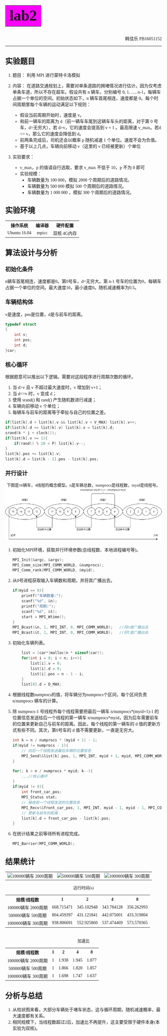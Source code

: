 # <table><td bgcolor="#FF00FF"><center><font face="Consolas" size=7>lab2</font></center></td></table>

<p align="right"><font face="Consolas">韩佳乐 PB16051152</font></p>

***

## <font face="Consolas" size=5>实验题目</font>

<font face="Consolas">

1. 题目：
利用 MPI 进行蒙特卡洛模拟

2. 内容：
在道路交通规划上，需要对单条道路的拥堵情况进行估计。因为仅考虑单条车道，所以不存在超车。假设共有 n 辆车，分别编号 0, 1, …, n-1，每辆车占据一个单位的空间。初始状态如下，n 辆车首尾相连，速度都是 0。每个时间周期里每个车辆的运动满足以下规则：
   * 假设当前周期开始时，速度是 v。
   * 和前一辆车的距离为 d（前一辆车车尾到这辆车车头的距离，对于第 0 号车，d=无穷大），若 d>v，它的速度会提高到 v + 1 。最高限速 v_max。若d <= v，那么它的速度会降低到 d。
   * 前两条完成后，司机还会以概率 p 随机减速 1 个单位。速度不会为负值。
   * 基于以上几点，车辆向前移动 v（这里的 v 已经被更新）个单位

3. 实验要求：
   * v_max，p 的值请自行选取，要求 v_max 不低于 10，p 不为 0 即可
   * 实验规模：
     * 车辆数量为 100 000，模拟 2000 个周期后的道路情况。
     * 车辆数量为 500 000 模拟 500 个周期后的道路情况。
     * 车辆数量为 1 000 000 ，模拟 300 个周期后的道路情况。

</font>

## <font face="Consolas" size=5>实验环境</font>

<font face="Consolas">

<table style="word-break:break-all;">
    <tr>
        <th>操作系统</th>
        <th>编译器</th>
        <th>硬件配置</th>
    </tr>
    <tr>
        <td><center>Ubuntu 16.04</center></td>
        <td><center>mpicc</center></td>
        <td><center>双核 4G内存</center></td>
    </tr>
</table>

</font>

## <font face="Consolas" size=5>算法设计与分析</font>

### <font face="Consolas" size=4>初始化条件</font>

<font face="Consolas">

n辆车首尾相连，速度都是0。第0号车，d=无穷大。第 n-1 号车的位置为0，每辆车占据一个单位的空间。最大速度10，最小速度0。随机减速概率为0.5。

</font>

### <font face="Consolas" size=4>车辆结构体</font>

<font face="Consolas">

v是速度，pos是位置，d是与前车的距离。

</font>

```c
typedef struct
{
    int v;
    int pos;
    int d;
}car;
```

### <font face="Consolas" size=4>核心循环</font>

<font face="Consolas">

根据题意可以推出以下逻辑。需要对这段程序进行周期次数的循环。

1. 当 d>v 且 v 不超过最大速度时，v 增加到 v+1；
2. 当 d<=v 时，v 变成 d；
3. 使用 srand() 和 rand() 产生随机数进行减速；
4. 车辆向前移动 v 个单位；
5. 每辆车与前车的距离等于牵扯与自己的位置之差。

</font>

```c
if(list[k].d > list[k].v && list[k].v < V_MAX) list[k].v++;
if(list[k].d <= list[k].v) list[k].v = list[k].d;
srand(k * j + clock());
if(list[k].v >= 1){
    if(rand() % 10 < P) list[k].v--;
}
list[k].pos += list[k].v;
list[k].d = list[k - 1].pos - list[k].pos;
```

### <font face="Consolas" size=4>并行设计</font>

<center><font face="Consolas" size=2>下图是16辆车，4线程的概念模型。n是车辆总数，numprocs是线程数，myid是线程号。</font></center>

<img src="pictures/lab2.png">

<font face="Consolas">

1. 初始化MPI环境，获取并行环境参数(总线程数、本地进程编号等)。

    ```c
    MPI_Init(&argc, &argv);
    MPI_Comm_size(MPI_COMM_WORLD, &numprocs);
    MPI_Comm_rank(MPI_COMM_WORLD, &myid);
    ```

2. 从0号进程获取输入车辆数和周期，并将其广播出去。

    ```c
    if(myid == 0){
        printf("车辆数量:");
        scanf("%d", &n);
        printf("周期:");
        scanf("%d", &t);
        start = MPI_Wtime();
    }
    MPI_Bcast(&n, 1, MPI_INT, 0, MPI_COMM_WORLD);   //将n值广播出去
    MPI_Bcast(&t, 1, MPI_INT, 0, MPI_COMM_WORLD);   //将t值广播出去
    ```

3. 初始化车辆列表。

    ```c
        list = (car*)malloc(n * sizeof(car));
        for(int i = 0; i < n; i++){
            list[i].v = 0;
            list[i].d = 0;
            list[i].pos = n - 1 - i;
        }
        list[0].d = D_MAX;
    ```

4. 根据线程数numprocs的值，将车辆分为numprocs个区间，每个区间负责 n/numprocs 辆车的计算。
5. 除 numprocs-1 号线程外每个线程需要把最后一辆车 n/numprocs*(myid+1)-1 的位置信息发送给后一个线程的第一辆车 n/numprocs*myid，因为后车需要前车的位置来更新自己与前车的距离。因此，每个线程的第一辆车的 d 值的更新方式有些不同。其次，第0号车的 d 值不需要更新，一直是无穷大。

    ```c
    int k = n / numprocs * (myid + 1) - 1;
    if(myid != numprocs - 1){
        // 向后一个线程发送最后车辆的位置信息
        MPI_Send(&list[k].pos, 1, MPI_INT, myid + 1, myid, MPI_COMM_WORLD);
    }
    ```

    ```c
    for(; k > n / numprocs * myid; k--){
        ...//核心循环
    }
    if(myid != 0){
        int front_car_pos;
        MPI_Status stat;
        // 接收前一个线程发送的位置信息
        MPI_Recv(&front_car_pos, 1, MPI_INT, myid - 1, myid - 1, MPI_COMM_WORLD, &stat);
        // 更新与前车的距离
        list[k].d = front_car_pos - list[k].pos;
    }
    ```

6. 在统计结果之前等待所有进程完成。

    ```c
    MPI_Barrier(MPI_COMM_WORLD);
    ```

</font>

## <font face="Consolas" size=5>结果统计</font>

<font face="Consolas">

<table>
    <tr>
        <td><center><img src="https://img-blog.csdnimg.cn/2020081523143196.PNG">100000辆车 2000周期</center></td>
        <td><center><img src="https://img-blog.csdnimg.cn/2020081523143192.PNG">500000辆车 500周期</center></td>
        <td><center><img src="https://img-blog.csdnimg.cn/20200815231431127.PNG">1000000辆车 300周期</center></td>
    </tr>
</table>

<center><font size=2>运行时间(s)</font></center>

<table style="word-break:break-all;">
    <tr>
        <th>规模/线程数</th>
        <th>1</th>
        <th>2</th>
        <th>4</th>
        <th>8</th>
    </tr>
    <tr>
        <td><center>100000辆车 2000周期</center></td>
        <td><center>668.715471</center></td>
        <td><center>345.102948</center></td>
        <td><center>343.784128</center></td>
        <td><center>356.262993</center></td>
    </tr>
    <tr>
        <td><center>500000辆车 500周期</center></td>
        <td><center>804.459397</center></td>
        <td><center>431.121841</center></td>
        <td><center>442.075001</center></td>
        <td><center>433.319804</center></td>
    </tr>
    <tr>
        <td><center>1000000辆车 300周期</center></td>
        <td><center>938.806691</center></td>
        <td><center>552.925860</center></td>
        <td><center>537.474469</center></td>
        <td><center>573.570365</center></td>
    </tr>
</table>

<br>

<center><font size=2>加速比</font></center>

<table style="word-break:break-all;">
    <tr>
        <th>规模/线程数</th>
        <th>1</th>
        <th>2</th>
        <th>4</th>
        <th>8</th>
    </tr>
    <tr>
        <td><center>100000辆车 2000周期</center></td>
        <td><center>1</center></td>
        <td><center>1.938</center></td>
        <td><center>1.945</center></td>
        <td><center>1.877</center></td>
    </tr>
    <tr>
        <td><center>500000辆车 500周期</center></td>
        <td><center>1</center></td>
        <td><center>1.866</center></td>
        <td><center>1.820</center></td>
        <td><center>1.857</center></td>
    </tr>
    <tr>
        <td><center>1000000辆车 300周期</center></td>
        <td><center>1</center></td>
        <td><center>1.698</center></td>
        <td><center>1.747</center></td>
        <td><center>1.637</center></td>
    </tr>
</table>

</font>

## <font face="Consolas" size=5>分析与总结</font>

<font face="Consolas">

1. 从柱状图来看，大部分车辆处于堵车状态，这与循环周期，随机减速概率，最大速度都有关系。
2. 相同规模下，当线程数超过2后，加速比不再提升，这主要受限于硬件本身(本实验为双核)。

</font>
